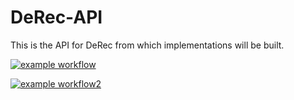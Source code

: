 # DeRec-API

This is the API for DeRec from which implementations will be built.

[![example workflow](https://github.com/the-building-blocks/derec-api-java/actions/workflows/maven.yml/badge.svg 'Build Status')](https://github.com/The-Building-Blocks/derec-api-java/actions)

[![example workflow2](https://github.com/the-building-blocks/derec-api-java/actions/workflows/package.yml/badge.svg 'Package Status')](https://github.com/The-Building-Blocks/derec-api-java/actions)
